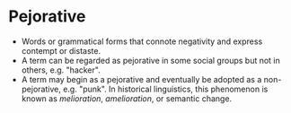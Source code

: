 Pejorative
==========

* Words or grammatical forms that connote negativity and express contempt or distaste.
* A term can be regarded as pejorative in some social groups but not in others, e.g. "hacker".
* A term may begin as a pejorative and eventually be adopted as a non-pejorative, e.g. "punk". In historical linguistics, this phenomenon is known as _melioration_, _amelioration_, or semantic change.

